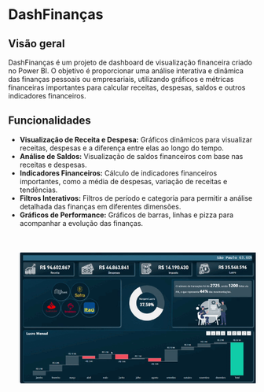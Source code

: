 # DashFinanças
## Visão geral
DashFinanças é um projeto de dashboard de visualização financeira criado no Power BI. O objetivo é proporcionar uma análise interativa e dinâmica das finanças pessoais ou empresariais, utilizando gráficos e métricas financeiras importantes para calcular receitas, despesas, saldos e outros indicadores financeiros.
<br>
## Funcionalidades
- **Visualização de Receita e Despesa:** Gráficos dinâmicos para visualizar receitas, despesas e a diferença entre elas ao longo do tempo.
- **Análise de Saldos:** Visualização de saldos financeiros com base nas receitas e despesas.
- **Indicadores Financeiros:** Cálculo de indicadores financeiros importantes, como a média de despesas, variação de receitas e tendências.
- **Filtros Interativos:** Filtros de período e categoria para permitir a análise detalhada das finanças em diferentes dimensões.
- **Gráficos de Performance:** Gráficos de barras, linhas e pizza para acompanhar a evolução das finanças.
<br><br><br><br>
![Demonstração do Projeto](3%C2%AA%20Dashboard%20-%20Finan%C3%A7as/gif/Projeto%20POWER%20BI%20%20Dashboard%20Finan%C3%A7as.gif)


